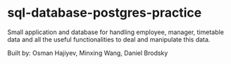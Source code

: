 # sql-database-postgres-practice

Small application and database for handling employee, manager, 
timetable data and all the useful functionalities to deal and manipulate this data.

Built by: Osman Hajiyev, Minxing Wang, Daniel Brodsky


